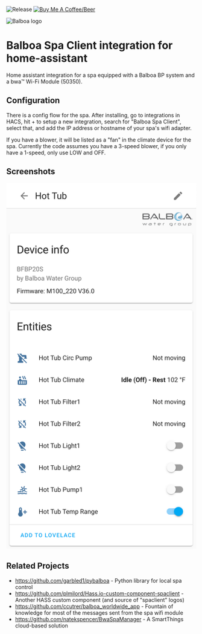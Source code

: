 ![Release](https://img.shields.io/github/v/release/natekspencer/hacs-balboa?style=for-the-badge)
[![Buy Me A Coffee/Beer](https://img.shields.io/badge/Buy_Me_A_☕/🍺-F16061?style=for-the-badge&logo=ko-fi&logoColor=white&labelColor=grey)](https://ko-fi.com/natekspencer)

<picture>
  <source media="(prefers-color-scheme: dark)" srcset="https://brands.home-assistant.io/balboa/dark_logo.png">
  <img alt="Balboa logo" src="https://brands.home-assistant.io/balboa/logo.png">
</picture>

# Balboa Spa Client integration for home-assistant
Home assistant integration for a spa equipped with a Balboa BP system and a
bwa™ Wi-Fi Module (50350).

## Configuration

There is a config flow for the spa.  After installing, 
go to integrations in HACS, hit + to setup a new integration, search for "Balboa Spa Client",
select that, and add the IP address or hostname of your spa's wifi adapter.

If you have a blower, it will be listed as a "fan" in the climate device for
the spa.  Currently the code assumes you have a 3-speed blower, if you only
have a 1-speed, only use LOW and OFF.

## Screenshots

![Screenshots](Screenshot_spa.png)

## Related Projects

* https://github.com/garbled1/pybalboa - Python library for local spa control
* https://github.com/plmilord/Hass.io-custom-component-spaclient - Another HASS custom component (and source of "spaclient" logos)
* https://github.com/ccutrer/balboa_worldwide_app - Fountain of knowledge for most of the messages sent from the spa wifi module
* https://github.com/natekspencer/BwaSpaManager - A SmartThings cloud-based solution
